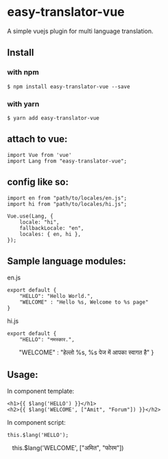 # easy-translator-vue
A simple vuejs plugin for multi language translation.

## Install
### with npm
    $ npm install easy-translator-vue --save
### with yarn
    $ yarn add easy-translator-vue
    
## attach to vue:


    import Vue from 'vue'
    import Lang from "easy-translator-vue";


## config like so:

    import en from "path/to/locales/en.js";
    import hi from "path/to/locales/hi.js";

    Vue.use(Lang, {
        locale: "hi",
        fallbackLocale: "en",
        locales: { en, hi },
    });

    

## Sample language modules:

en.js

    export default {
        "HELLO": "Hello World.",
        "WELCOME" : "Hello %s, Welcome to %s page"
    }



hi.js

    export default {
        "HELLO": "नमस्कार.",
        "WELCOME" : "हेल्लो %s, %s पेज में आपका स्वागत है"
    }



## Usage:

In component template:

    <h1>{{ $lang('HELLO') }}</h1>
    <h2>{{ $lang('WELCOME', ["Amit", "Forum"]) }}</h2>


In component script:

    this.$lang('HELLO');
    this.$lang('WELCOME', ["अमित", "फोरम"])
